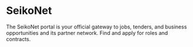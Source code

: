 # SeikoNet
The SeikoNet portal is your official gateway to jobs, tenders, and business opportunities  and its partner network. Find and apply for roles and contracts.
